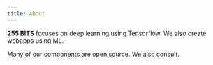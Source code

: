 ```yaml
---
title: About
---
```


**255 BITS** focuses on deep learning using Tensorflow.  We also create webapps using ML.  

Many of our components are open source.  We also consult.


